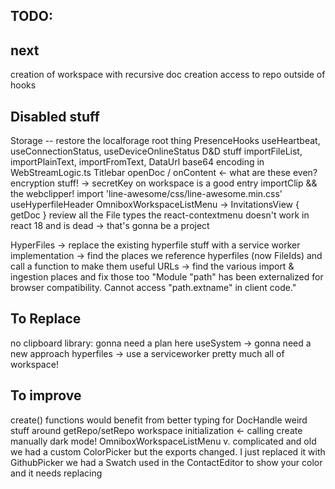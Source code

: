 TODO:
-----

next
---
creation of workspace with recursive doc creation
access to repo outside of hooks



Disabled stuff
---
Storage -- restore the localforage root thing
PresenceHooks
  useHeartbeat, useConnectionStatus, useDeviceOnlineStatus
D&D stuff
  importFileList, importPlainText, importFromText, DataUrl
base64 encoding in WebStreamLogic.ts
Titlebar
  openDoc / onContent <- what are these even?
encryption stuff! -> secretKey on workspace is a good entry
importClip && the webclipper!
import 'line-awesome/css/line-awesome.min.css'
useHyperfileHeader
OmniboxWorkspaceListMenu -> InvitationsView { getDoc }
review all the File types
the react-contextmenu doesn't work in react 18 and is dead -> that's gonna be a project

HyperFiles
 -> replace the existing hyperfile stuff with a service worker implementation
 -> find the places we reference hyperfiles (now FileIds) and call a function to make them useful URLs
 -> find the various import & ingestion places and fix those too
"Module "path" has been externalized for browser compatibility. Cannot access "path.extname" in client code."

To Replace
---
no clipboard library: gonna need a plan here
useSystem -> gonna need a new approach
hyperfiles -> use a serviceworker
pretty much all of workspace!

To improve
----
create() functions would benefit from better typing for DocHandle
weird stuff around getRepo/setRepo
workspace initialization <- calling create manually
dark mode!
OmniboxWorkspaceListMenu v. complicated and old
we had a custom ColorPicker but the exports changed. I just replaced it with GithubPicker
we had a Swatch used in the ContactEditor to show your color and it needs replacing

